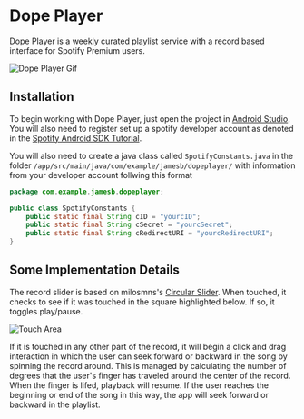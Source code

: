 # Dope Player
Dope Player is a weekly curated playlist service with a record based interface for Spotify Premium users.

![Dope Player Gif](https://media.giphy.com/media/3og0IKrs6fJEStvnBm/giphy.gif)

## Installation

To begin working with Dope Player, just open the project in [Android Studio](https://developer.android.com/studio/index.html). You will also need to register set up a spotify developer account as denoted in the [Spotify Android SDK Tutorial](https://developer.spotify.com/technologies/spotify-android-sdk/tutorial/). 

You will also need to create a java class called `SpotifyConstants.java` in the folder `/app/src/main/java/com/example/jamesb/dopeplayer/` with information from your developer account follwing this format
```java
package com.example.jamesb.dopeplayer;

public class SpotifyConstants {
    public static final String cID = "yourcID";
    public static final String cSecret = "yourcSecret";
    public static final String cRedirectURI = "yourcRedirectURI";
}
```

## Some Implementation Details
The record slider is based on milosmns's [Circular Slider](https://github.com/milosmns/circular-slider-android). 
When touched, it checks to see if it was touched in the square highlighted below. If so, it toggles play/pause. 

![Touch Area](http://i.imgur.com/KuOOv1a.png)

If it is touched in any other part of the record, it will begin a click and drag interaction in which the user can seek forward or backward in the song by spinning the record around. This is managed by calculating the number of degrees that the user's finger has traveled around the center of the record. When the finger is lifed, playback will resume. If the user reaches the beginning or end of the song in this way, the app will seek forward or backward in the playlist. 
